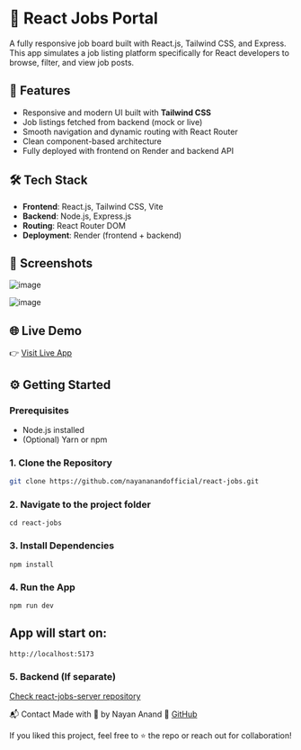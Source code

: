 # 💼 React Jobs Portal

A fully responsive job board built with React.js, Tailwind CSS, and Express. This app simulates a job listing platform specifically for React developers to browse, filter, and view job posts.

## 🚀 Features

- Responsive and modern UI built with **Tailwind CSS**
- Job listings fetched from backend (mock or live)
- Smooth navigation and dynamic routing with React Router
- Clean component-based architecture
- Fully deployed with frontend on Render and backend API

## 🛠️ Tech Stack

- **Frontend**: React.js, Tailwind CSS, Vite
- **Backend**: Node.js, Express.js
- **Routing**: React Router DOM
- **Deployment**: Render (frontend + backend)

## 📸 Screenshots

![image](https://github.com/user-attachments/assets/e4338f2a-90a4-45b1-ada6-d61d91cf8cb3)

![image](https://github.com/user-attachments/assets/c8f5f48b-035b-4918-b662-d9cd8767258f)


## 🌐 Live Demo

👉 [Visit Live App](https://react-jobs-frontend.onrender.com)

## ⚙️ Getting Started

### Prerequisites
- Node.js installed
- (Optional) Yarn or npm

### 1. Clone the Repository
```bash
git clone https://github.com/nayananandofficial/react-jobs.git
```

### 2. Navigate to the project folder
```
cd react-jobs
```

### 3. Install Dependencies
```
npm install
```

### 4. Run the App
```
npm run dev
```

## App will start on:
```
http://localhost:5173
```

### 5. Backend (If separate)
[Check react-jobs-server repository](https://github.com/nayananandofficial/react-jobs-server)


📬 Contact
Made with 💙 by Nayan Anand
🔗 [GitHub](https://github.com/nayananandofficial)

If you liked this project, feel free to ⭐ the repo or reach out for collaboration!
